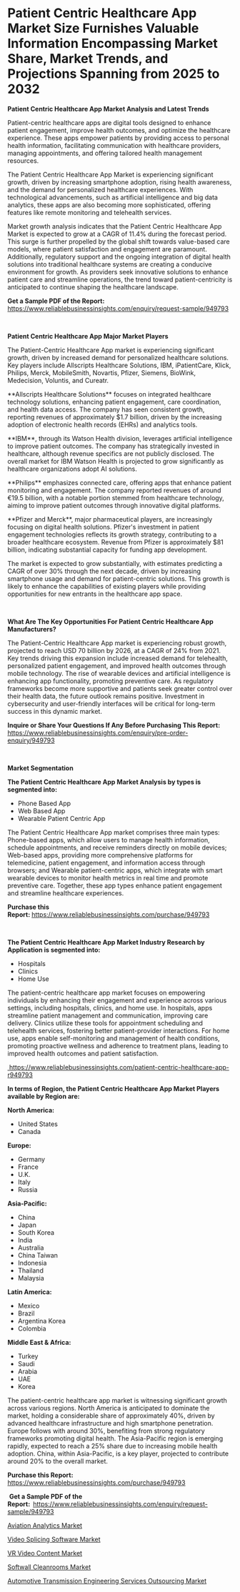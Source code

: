 <p><h1>Patient Centric Healthcare App Market Size Furnishes Valuable Information Encompassing Market Share, Market Trends, and Projections Spanning from 2025 to 2032</h1></p><p><strong>Patient Centric Healthcare App Market Analysis and Latest Trends</strong></p>
<p><p>Patient-centric healthcare apps are digital tools designed to enhance patient engagement, improve health outcomes, and optimize the healthcare experience. These apps empower patients by providing access to personal health information, facilitating communication with healthcare providers, managing appointments, and offering tailored health management resources.</p><p>The Patient Centric Healthcare App Market is experiencing significant growth, driven by increasing smartphone adoption, rising health awareness, and the demand for personalized healthcare experiences. With technological advancements, such as artificial intelligence and big data analytics, these apps are also becoming more sophisticated, offering features like remote monitoring and telehealth services.</p><p>Market growth analysis indicates that the Patient Centric Healthcare App Market is expected to grow at a CAGR of 11.4% during the forecast period. This surge is further propelled by the global shift towards value-based care models, where patient satisfaction and engagement are paramount. Additionally, regulatory support and the ongoing integration of digital health solutions into traditional healthcare systems are creating a conducive environment for growth. As providers seek innovative solutions to enhance patient care and streamline operations, the trend toward patient-centricity is anticipated to continue shaping the healthcare landscape.</p></p>
<p><strong>Get a Sample PDF of the Report:&nbsp;</strong> <a href="https://www.reliablebusinessinsights.com/enquiry/request-sample/949793?utm_campaign=1121&utm_medium=2&utm_source=Github&utm_content=ia&utm_term=05032025&utm_id=patient-centric-healthcare-app">https://www.reliablebusinessinsights.com/enquiry/request-sample/949793</a></p>
<p>&nbsp;</p>
<p><strong>Patient Centric Healthcare App Major Market Players</strong></p>
<p><p>The Patient-Centric Healthcare App market is experiencing significant growth, driven by increased demand for personalized healthcare solutions. Key players include Allscripts Healthcare Solutions, IBM, iPatientCare, Klick, Philips, Merck, MobileSmith, Novartis, Pfizer, Siemens, BioWink, Medecision, Voluntis, and Cureatr. </p><p>**Allscripts Healthcare Solutions** focuses on integrated healthcare technology solutions, enhancing patient engagement, care coordination, and health data access. The company has seen consistent growth, reporting revenues of approximately $1.7 billion, driven by the increasing adoption of electronic health records (EHRs) and analytics tools.</p><p>**IBM**, through its Watson Health division, leverages artificial intelligence to improve patient outcomes. The company has strategically invested in healthcare, although revenue specifics are not publicly disclosed. The overall market for IBM Watson Health is projected to grow significantly as healthcare organizations adopt AI solutions.</p><p>**Philips** emphasizes connected care, offering apps that enhance patient monitoring and engagement. The company reported revenues of around €19.5 billion, with a notable portion stemmed from healthcare technology, aiming to improve patient outcomes through innovative digital platforms.</p><p>**Pfizer and Merck**, major pharmaceutical players, are increasingly focusing on digital health solutions. Pfizer's investment in patient engagement technologies reflects its growth strategy, contributing to a broader healthcare ecosystem. Revenue from Pfizer is approximately $81 billion, indicating substantial capacity for funding app development.</p><p>The market is expected to grow substantially, with estimates predicting a CAGR of over 30% through the next decade, driven by increasing smartphone usage and demand for patient-centric solutions. This growth is likely to enhance the capabilities of existing players while providing opportunities for new entrants in the healthcare app space.</p></p>
<p>&nbsp;</p>
<p><strong>What Are The Key Opportunities For Patient Centric Healthcare App Manufacturers?</strong></p>
<p><p>The Patient-Centric Healthcare App market is experiencing robust growth, projected to reach USD 70 billion by 2026, at a CAGR of 24% from 2021. Key trends driving this expansion include increased demand for telehealth, personalized patient engagement, and improved health outcomes through mobile technology. The rise of wearable devices and artificial intelligence is enhancing app functionality, promoting preventive care. As regulatory frameworks become more supportive and patients seek greater control over their health data, the future outlook remains positive. Investment in cybersecurity and user-friendly interfaces will be critical for long-term success in this dynamic market.</p></p>
<p><strong>Inquire or Share Your Questions If Any Before Purchasing This Report:</strong> <a href="https://www.reliablebusinessinsights.com/enquiry/pre-order-enquiry/949793?utm_campaign=1121&utm_medium=2&utm_source=Github&utm_content=ia&utm_term=05032025&utm_id=patient-centric-healthcare-app">https://www.reliablebusinessinsights.com/enquiry/pre-order-enquiry/949793</a></p>
<p>&nbsp;</p>
<p><strong>Market Segmentation</strong></p>
<p><strong>The Patient Centric Healthcare App Market Analysis by types is segmented into:</strong></p>
<p><ul><li>Phone Based App</li><li>Web Based App</li><li>Wearable Patient Centric App</li></ul></p>
<p><p>The Patient Centric Healthcare App market comprises three main types: Phone-based apps, which allow users to manage health information, schedule appointments, and receive reminders directly on mobile devices; Web-based apps, providing more comprehensive platforms for telemedicine, patient engagement, and information access through browsers; and Wearable patient-centric apps, which integrate with smart wearable devices to monitor health metrics in real time and promote preventive care. Together, these app types enhance patient engagement and streamline healthcare experiences.</p></p>
<p><strong>Purchase this Report:&nbsp;</strong><a href="https://www.reliablebusinessinsights.com/purchase/949793?utm_campaign=1121&utm_medium=2&utm_source=Github&utm_content=ia&utm_term=05032025&utm_id=patient-centric-healthcare-app">https://www.reliablebusinessinsights.com/purchase/949793</a></p>
<p>&nbsp;</p>
<p><strong>The Patient Centric Healthcare App Market Industry Research by Application is segmented into:</strong></p>
<p><ul><li>Hospitals</li><li>Clinics</li><li>Home Use</li></ul></p>
<p><p>The patient-centric healthcare app market focuses on empowering individuals by enhancing their engagement and experience across various settings, including hospitals, clinics, and home use. In hospitals, apps streamline patient management and communication, improving care delivery. Clinics utilize these tools for appointment scheduling and telehealth services, fostering better patient-provider interactions. For home use, apps enable self-monitoring and management of health conditions, promoting proactive wellness and adherence to treatment plans, leading to improved health outcomes and patient satisfaction.</p></p>
<p><a href="https://www.reliablebusinessinsights.com/patient-centric-healthcare-app-r949793?utm_campaign=1121&utm_medium=2&utm_source=Github&utm_content=ia&utm_term=05032025&utm_id=patient-centric-healthcare-app">&nbsp;https://www.reliablebusinessinsights.com/patient-centric-healthcare-app-r949793</a></p>
<p><strong>In terms of Region, the Patient Centric Healthcare App Market Players available by Region are:</strong></p>
<p>
    <p> <strong> North America: </strong>
        <ul>
            <li>United States</li>
            <li>Canada</li>
        </ul>
        </p> 
    <p> <strong> Europe: </strong>
        <ul>
            <li>Germany</li>
            <li>France</li>
            <li>U.K.</li>
            <li>Italy</li>
            <li>Russia</li>
        </ul>
        </p> 
    <p> <strong> Asia-Pacific: </strong>
        <ul>
            <li>China</li>
            <li>Japan</li>
            <li>South Korea</li>
            <li>India</li>
            <li>Australia</li>
            <li>China Taiwan</li>
            <li>Indonesia</li>
            <li>Thailand</li>
            <li>Malaysia</li>
        </ul>
        </p> 
    <p> <strong> Latin America: </strong>
        <ul>
            <li>Mexico</li>
            <li>Brazil</li>
            <li>Argentina Korea</li>
            <li>Colombia</li>
        </ul>
        </p> 
    <p> <strong> Middle East & Africa: </strong>
        <ul>
            <li>Turkey</li>
            <li>Saudi</li>
            <li>Arabia</li>
            <li>UAE</li>
            <li>Korea</li>
        </ul>
    </p>
    </p>
<p><p>The patient-centric healthcare app market is witnessing significant growth across various regions. North America is anticipated to dominate the market, holding a considerable share of approximately 40%, driven by advanced healthcare infrastructure and high smartphone penetration. Europe follows with around 30%, benefiting from strong regulatory frameworks promoting digital health. The Asia-Pacific region is emerging rapidly, expected to reach a 25% share due to increasing mobile health adoption. China, within Asia-Pacific, is a key player, projected to contribute around 20% to the overall market.</p></p>
<p><strong>Purchase this Report: </strong><a href="https://www.reliablebusinessinsights.com/purchase/949793?utm_campaign=1121&utm_medium=2&utm_source=Github&utm_content=ia&utm_term=05032025&utm_id=patient-centric-healthcare-app">https://www.reliablebusinessinsights.com/purchase/949793</a></p>
<p>&nbsp;<strong>Get a Sample PDF of the Report:&nbsp;&nbsp;</strong><a href="https://www.reliablebusinessinsights.com/enquiry/request-sample/949793?utm_campaign=1121&utm_medium=2&utm_source=Github&utm_content=ia&utm_term=05032025&utm_id=patient-centric-healthcare-app">https://www.reliablebusinessinsights.com/enquiry/request-sample/949793</a></p>
<p><strong></strong></p>
<p><p><a href="https://github.com/nkomdaumis16/Market-Research-Report-List-1/blob/main/aviation-analytics-market.md?utm_campaign=1121&utm_medium=2&utm_source=Github&utm_content=ia&utm_term=05032025&utm_id=patient-centric-healthcare-app">Aviation Analytics Market</a></p><p><a href="https://github.com/avikalitesjj/Market-Research-Report-List-1/blob/main/video-splicing-software-market.md?utm_campaign=1121&utm_medium=2&utm_source=Github&utm_content=ia&utm_term=05032025&utm_id=patient-centric-healthcare-app">Video Splicing Software Market</a></p><p><a href="https://github.com/pomasifilo/Market-Research-Report-List-1/blob/main/vr-video-content-market.md?utm_campaign=1121&utm_medium=2&utm_source=Github&utm_content=ia&utm_term=05032025&utm_id=patient-centric-healthcare-app">VR Video Content Market</a></p><p><a href="https://github.com/ceneabiruk11/Market-Research-Report-List-1/blob/main/softwall-cleanrooms-market.md?utm_campaign=1121&utm_medium=2&utm_source=Github&utm_content=ia&utm_term=05032025&utm_id=patient-centric-healthcare-app">Softwall Cleanrooms Market</a></p><p><a href="https://github.com/amramcocosxa/Market-Research-Report-List-1/blob/main/automotive-transmission-engineering-services-outsourcing-market.md?utm_campaign=1121&utm_medium=2&utm_source=Github&utm_content=ia&utm_term=05032025&utm_id=patient-centric-healthcare-app">Automotive Transmission Engineering Services Outsourcing Market</a></p></p>